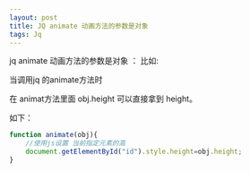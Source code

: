 ```yaml
---
layout: post
title: JQ animate 动画方法的参数是对象
tags: Jq
---
```


jq animate 动画方法的参数是对象 ：
比如:
 

当调用jq 的animate方法时

在 animat方法里面 obj.height 可以直接拿到 height。

如下：
```js
function animate(obj){
    //使用js设置 当前指定元素的高
    document.getElementById("id").style.height=obj.height;
}
```
